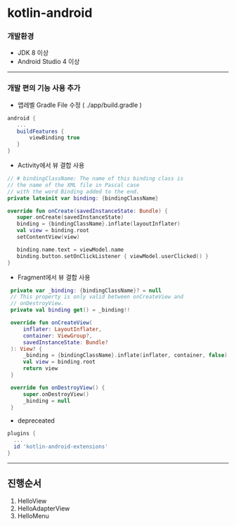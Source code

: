 # kotlin-android

### 개발환경

- JDK 8 이상
- Android Studio 4 이상

---

### 개발 편의 기능 사용 추가

- 앱레벨 Gradle File 수정 ( ./app/build.gradle )

```gradle
android {
   ...
   buildFeatures {
       viewBinding true
   }
}
```

- Activity에서 뷰 결합 사용

```Kotlin
// # bindingClassName: The name of this binding class is
// the name of the XML file in Pascal case
// with the word Binding added to the end.
private lateinit var binding: {bindingClassName}

override fun onCreate(savedInstanceState: Bundle) {
   super.onCreate(savedInstanceState)
   binding = {bindingClassName}.inflate(layoutInflater)
   val view = binding.root
   setContentView(view)

   binding.name.text = viewModel.name
   binding.button.setOnClickListener { viewModel.userClicked() }
}
```

- Fragment에서 뷰 결합 사용

```Kotlin
 private var _binding: {bindingClassName}? = null
 // This property is only valid between onCreateView and
 // onDestroyView.
 private val binding get() = _binding!!

 override fun onCreateView(
     inflater: LayoutInflater,
     container: ViewGroup?,
     savedInstanceState: Bundle?
 ): View? {
     _binding = {bindingClassName}.inflate(inflater, container, false)
     val view = binding.root
     return view
 }

 override fun onDestroyView() {
     super.onDestroyView()
     _binding = null
 }
```

- depreceated

```gradle
plugins {
  ...
  id 'kotlin-android-extensions'
}
```

---

## 진행순서

1. HelloView
2. HelloAdapterView
3. HelloMenu
